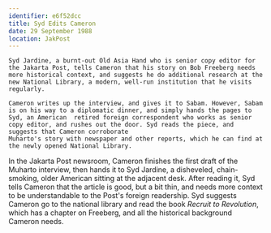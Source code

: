 ```yaml
---
identifier: e6f52dcc
title: Syd Edits Cameron
date: 29 September 1988 
location: JakPost
---
```


``` {.synopsis}
Syd Jardine, a burnt-out Old Asia Hand who is senior copy editor for the Jakarta Post, tells Cameron that his story on Bob Freeberg needs more historical context, and suggests he do additional research at the new National Library, a modern, well-run institution that he visits regularly.
```

~~~~~~~~~~~~~~~~~~~~~~~~~~~~~~~~~
Cameron writes up the interview, and gives it to Sabam. However, Sabam is on his way to a diplomatic dinner, and simply hands the pages to Syd, an American  retired foreign correspondent who works as senior copy editor, and rushes out the door. Syd reads the piece, and suggests that Cameron corroborate 
Muharto's story with newspaper and other reports, which he can find at the newly opened National Library. 
~~~~~~~~~~~~~~~~~~~~~~~~~~~~~~~~~

In the Jakarta Post newsroom, Cameron finishes the first draft of the
Muharto interview, then hands it to Syd Jardine, a disheveled,
chain-smoking, older American sitting at the adjacent desk. After
reading it, Syd tells Cameron that the article is good, but a bit thin,
and needs more context to be understandable to the Post's foreign
readership. Syd suggests Cameron go to the national library and read the
book *Recruit to Revolution*, which has a chapter on Freeberg, and all
the historical background Cameron needs.